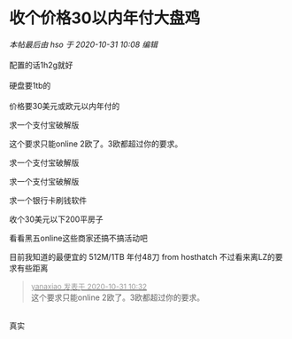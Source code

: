 # 收个价格30以内年付大盘鸡


<i class="pstatus"> 本帖最后由 hso 于 2020-10-31 10:08 编辑 </i><br />
<br />
配置的话1h2g就好<br />
<br />
硬盘要1tb的<br />
<br />
价格要30美元或欧元以内年付的

求一个支付宝破解版<img id="aimg_SGTTq" onclick="zoom(this, this.src, 0, 0, 0)" class="zoom" src="https://cdn.jsdelivr.net/gh/hishis/forum-master/public/images/patch.gif" onmouseover="img_onmouseoverfunc(this)" onload="thumbImg(this)" border="0" alt="" />

这个要求只能online 2欧了。3欧都超过你的要求。

求一个支付宝破解版

求一个支付宝破解版

求一个银行卡刷钱软件

收个30美元以下200平房子

看看黑五online这些商家还搞不搞活动吧

目前我知道的最便宜的 512M/1TB 年付48刀 from hosthatch 不过看来离LZ的要求有些距离

<div class="quote"><blockquote><font size="2"><a href="https://www.hostloc.com/forum.php?mod=redirect&amp;goto=findpost&amp;pid=9379642&amp;ptid=760493" target="_blank"><font color="#999999">yanaxiao 发表于 2020-10-31 10:32</font></a></font><br />
这个要求只能online 2欧了。3欧都超过你的要求。</blockquote></div><br />
真实
